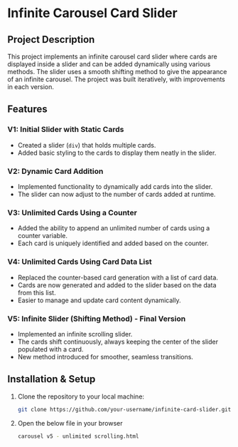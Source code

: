 # Infinite Carousel Card Slider

## Project Description
This project implements an infinite carousel card slider where cards are displayed inside a slider and can be added dynamically using various methods. The slider uses a smooth shifting method to give the appearance of an infinite carousel. The project was built iteratively, with improvements in each version.

## Features

### V1: Initial Slider with Static Cards
- Created a slider (`div`) that holds multiple cards.
- Added basic styling to the cards to display them neatly in the slider.
  
### V2: Dynamic Card Addition
- Implemented functionality to dynamically add cards into the slider.
- The slider can now adjust to the number of cards added at runtime.

### V3: Unlimited Cards Using a Counter
- Added the ability to append an unlimited number of cards using a counter variable.
- Each card is uniquely identified and added based on the counter.

### V4: Unlimited Cards Using Card Data List
- Replaced the counter-based card generation with a list of card data.
- Cards are now generated and added to the slider based on the data from this list.
- Easier to manage and update card content dynamically.

### V5: Infinite Slider (Shifting Method) - Final Version
- Implemented an infinite scrolling slider.
- The cards shift continuously, always keeping the center of the slider populated with a card.
- New method introduced for smoother, seamless transitions.

## Installation & Setup

1. Clone the repository to your local machine:
   ```bash
   git clone https://github.com/your-username/infinite-card-slider.git
2. Open the below file in your browser
   ```bash
   carousel v5 - unlimited scrolling.html
